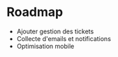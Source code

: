 # Roadmap

- Ajouter gestion des tickets
- Collecte d'emails et notifications
- Optimisation mobile
